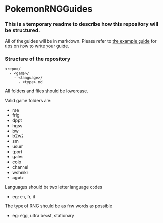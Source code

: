 # PokemonRNGGuides

### This is a temporary readme to describe how this repository will be structured.

All of the guides will be in markdown.  Please refer to [the example guide](Example_Guide.md) for tips on how to write your guide.

### Structure of the repository

```
<repo>/
  - <game>/
    - <language>/
      - <type>.md
```

All folders and files should be lowercase.

Valid game folders are:
- rse
- frlg
- dppt
- hgss
- bw
- b2w2
- sm
- usum
- tport
- gales
- colo
- channel
- wshmkr
- ageto

Languages should be two letter language codes
- eg: en, fr, it

The type of RNG should be as few words as possible
- eg: egg, ultra beast, stationary
